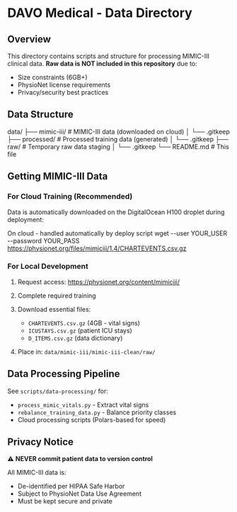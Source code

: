 
# DAVO Medical - Data Directory

## Overview

This directory contains scripts and structure for processing MIMIC-III clinical data. 
**Raw data is NOT included in this repository** due to:
- Size constraints (6GB+)
- PhysioNet license requirements
- Privacy/security best practices

## Data Structure
data/
├── mimic-iii/ # MIMIC-III data (downloaded on cloud)
│ └── .gitkeep
├── processed/ # Processed training data (generated)
│ └── .gitkeep
├── raw/ # Temporary raw data staging
│ └── .gitkeep
└── README.md # This file


## Getting MIMIC-III Data

### For Cloud Training (Recommended)

Data is automatically downloaded on the DigitalOcean H100 droplet during deployment:

On cloud - handled automatically by deploy script
wget --user YOUR_USER --password YOUR_PASS
https://physionet.org/files/mimiciii/1.4/CHARTEVENTS.csv.gz

### For Local Development

1. Request access: https://physionet.org/content/mimiciii/
2. Complete required training
3. Download essential files:
   - `CHARTEVENTS.csv.gz` (4GB - vital signs)
   - `ICUSTAYS.csv.gz` (patient ICU stays)
   - `D_ITEMS.csv.gz` (data dictionary)

4. Place in: `data/mimic-iii/mimic-iii-clean/raw/`

## Data Processing Pipeline

See `scripts/data-processing/` for:
- `process_mimic_vitals.py` - Extract vital signs
- `rebalance_training_data.py` - Balance priority classes
- Cloud processing scripts (Polars-based for speed)

## Privacy Notice

⚠️ **NEVER commit patient data to version control**

All MIMIC-III data is:
- De-identified per HIPAA Safe Harbor
- Subject to PhysioNet Data Use Agreement
- Must be kept secure and private
